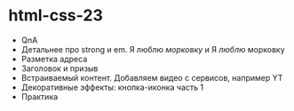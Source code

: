 # html-css-23

- QnA
- Детальнее про strong и em. Я люблю <em>морковку</em> и Я <em>люблю</em> морковку
- Разметка адреса
- Заголовок и призыв
- Встраиваемый контент. Добавляем видео с сервисов, например YT
- Декоративные эффекты: кнопка-иконка часть 1
- Практика
